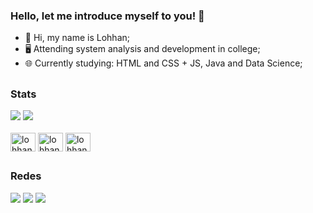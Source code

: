 ### Hello, let me introduce myself to you! 🚀

- 🤚 Hi, my name is Lohhan;
- 🖥️ Attending system analysis and development in college;
- 🌐 Currently studying: HTML and CSS + JS, Java and Data Science;
  
##

### Stats

<div>
  <a href="https://github.com/lohhan"></a>
  <img heigth="180cm" src="https://github-readme-stats.vercel.app/api?username=lohhan&show_icons=true&hide=contribs,prs&cache_seconds=86400&theme=radical"/>
  <img heigth="180cm" src="https://github-readme-stats.vercel.app/api/top-langs/?username=lohhan&layout=compact&langs_count=16&theme=radical"/>
</div>

<div style="display: inline_block"><br>
  <img align="center" alt="lohhan-java" height="30" width="40" src="https://cdn.jsdelivr.net/gh/devicons/devicon/icons/java/java-original-wordmark.svg"/>
  <img align="center" alt="lohhan-html" height="30" width="40" src="https://cdn.jsdelivr.net/gh/devicons/devicon/icons/html5/html5-original.svg" />
  <img align="center" alt="lohhan-css" height="30" width="40" src="https://cdn.jsdelivr.net/gh/devicons/devicon/icons/css3/css3-original.svg"/>
</div>

##

### Redes

<div> 
  <a href="https://instagram.com/_lohhan" target="_blank"><img src="https://img.shields.io/badge/-Instagram-%23E4405F?style=for-the-badge&logo=instagram&logoColor=white" target="_blank"></a>
  <a href = "mailto:lohhang05@gmail.com"><img src="https://img.shields.io/badge/-Gmail-%23333?style=for-the-badge&logo=gmail&logoColor=white" target="_blank"></a>
  <a href="https://www.linkedin.com/in/lohhan-guilherme" target="_blank"><img src="https://img.shields.io/badge/-LinkedIn-%230077B5?style=for-the-badge&logo=linkedin&logoColor=white" target="_blank"></a> 
  
</div>

